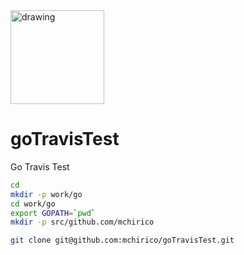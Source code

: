 <a href='https://jira.aipiggybot.io/projects/GT'>
<img src="https://storage.googleapis.com/montco-stats/JiraSoftware.png" alt="drawing" width="150px;"/>
         </a>


# goTravisTest
Go Travis Test


```bash
cd
mkdir -p work/go
cd work/go
export GOPATH=`pwd`
mkdir -p src/github.com/mchirico

git clone git@github.com:mchirico/goTravisTest.git
```


